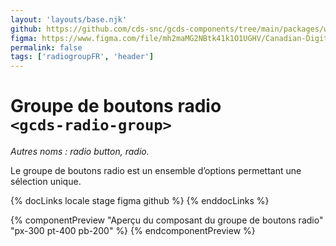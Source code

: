 ```yaml
---
layout: 'layouts/base.njk'
github: https://github.com/cds-snc/gcds-components/tree/main/packages/web/src/components/gcds-radio-group
figma: https://www.figma.com/file/mh2maMG2NBtk41k1O1UGHV/Canadian-Digital-Service%E2%80%A8---GC-Design-System?node-id=818%3A3759&t=ciEmm7GYyGAY73zZ-0
permalink: false
tags: ['radiogroupFR', 'header']
---
```


# Groupe de boutons radio <br>`<gcds-radio-group>`

_Autres noms : radio button, radio._

Le groupe de boutons radio est un ensemble d’options permettant une sélection unique.

{% docLinks locale stage figma github %}
{% enddocLinks %}

{% componentPreview "Aperçu du composant du groupe de boutons radio" "px-300 pt-400 pb-200" %}
<gcds-fieldset fieldset-id="fieldset" legend="Legend" hint="Texte explicatif/Exemple de message.">
<gcds-group-radio name="radio" options='[{"id":"form-radio-1","label":"Libellé 1","hint":"Ceci est une description ou un exemple à titre de clarification."},{"id":"form-radio-2","label":"Libellé 2","hint":"Ceci est une description ou un exemple à titre de clarification."}]'>
</gcds-group-radio>
</gcds-fieldset>
{% endcomponentPreview %}